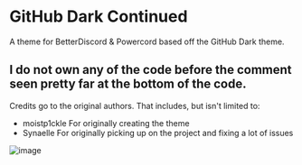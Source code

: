 # GitHub Dark Continued

A theme for BetterDiscord & Powercord based off the GitHub Dark theme.

## I do not own any of the code before the comment seen pretty far at the bottom of the code.
Credits go to the original authors. That includes, but isn't limited to:
- moistp1ckle
For originally creating the theme
- Synaelle
For originally picking up on the project and fixing a lot of issues


![image](https://i.imgur.com/IegYGrX.png)
